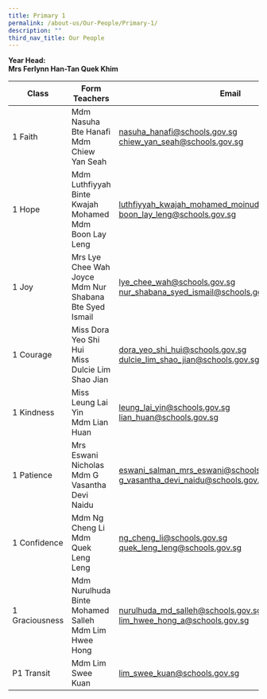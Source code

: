 ```yaml
---
title: Primary 1
permalink: /about-us/Our-People/Primary-1/
description: ""
third_nav_title: Our People
---
```

**Year Head:**<br> 
**Mrs Ferlynn Han-Tan Quek Khim**


| Class | Form Teachers | Email |
| -------- | -------- | -------- |
|  1 Faith  |  Mdm Nasuha Bte Hanafi<br>Mdm Chiew Yan Seah  | [nasuha_hanafi@schools.gov.sg](nasuha_hanafi@schools.gov.sg)<br>[chiew_yan_seah@schools.gov.sg](chiew_yan_seah@schools.gov.sg)
|  1 Hope  |  Mdm Luthfiyyah Binte Kwajah Mohamed<br>Mdm Boon Lay Leng  | [luthfiyyah_kwajah_mohamed_moinuddeen@schools.gov.sg](luthfiyyah_kwajah_mohamed_moinuddeen@schools.gov.sg)<br>[boon_lay_leng@schools.gov.sg](boon_lay_leng@schools.gov.sg)
|  1 Joy  |  Mrs Lye Chee Wah Joyce<br>Mdm Nur Shabana Bte Syed Ismail  |  [lye_chee_wah@schools.gov.sg](lye_chee_wah@schools.gov.sg)<br>[nur_shabana_syed_ismail@schools.gov.sg](nur_shabana_syed_ismail@schools.gov.sg)
|  1 Courage  |  Miss Dora Yeo Shi Hui<br>Miss Dulcie Lim Shao Jian  | [dora_yeo_shi_hui@schools.gov.sg](dora_yeo_shi_hui@schools.gov.sg)<br>[dulcie_lim_shao_jian@schools.gov.sg](dulcie_lim_shao_jian@schools.gov.sg)
|  1 Kindness  |  Miss Leung Lai Yin<br>Mdm Lian Huan| [leung\_lai\_yin@schools.gov.sg](mailto:leung_lai_yin@schools.gov.sg)<br>[lian\_huan@schools.gov.sg](mailto:lian_huan@schools.gov.sg)
|  1 Patience  |  Mrs Eswani Nicholas<br>Mdm G Vasantha Devi Naidu  | [eswani_salman_mrs_eswani@schools.gov.sg](eswani_salman_mrs_eswani@schools.gov.sg)<br>[g_vasantha_devi_naidu@schools.gov.sg](g_vasantha_devi_naidu@schools.gov.sg)
|  1 Confidence  |  Mdm Ng Cheng Li<br>Mdm Quek Leng Leng  |  [ng_cheng_li@schools.gov.sg](ng_cheng_li@schools.gov.sg)<br>[quek_leng_leng@schools.gov.sg](quek_leng_leng@schools.gov.sg)
|  1 Graciousness  |  Mdm Nurulhuda Binte Mohamed Salleh<br>Mdm Lim Hwee Hong  | [nurulhuda_md_salleh@schools.gov.sg](nurulhuda_md_salleh@schools.gov.sg)<br>[lim_hwee_hong_a@schools.gov.sg](lim_hwee_hong_a@schools.gov.sg)
|  P1 Transit  |  Mdm Lim Swee Kuan  | [lim_swee_kuan@schools.gov.sg](lim_swee_kuan@schools.gov.sg)